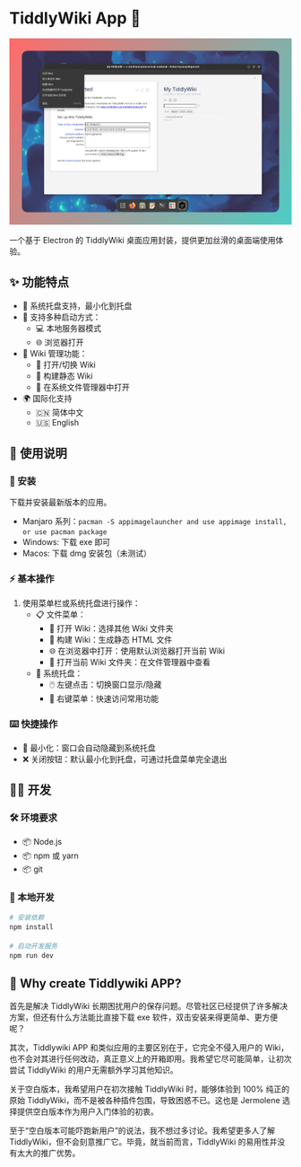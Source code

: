 # TiddlyWiki App 🌟

![img](./banner.png)

一个基于 Electron 的 TiddlyWiki 桌面应用封装，提供更加丝滑的桌面端使用体验。

## ✨ 功能特点

- 🔧 系统托盘支持，最小化到托盘
- 🚀 支持多种启动方式：
  - 💻 本地服务器模式
  - 🌐 浏览器打开
- 📝 Wiki 管理功能：
  - 📂 打开/切换 Wiki
  - 🔨 构建静态 Wiki
  - 📁 在系统文件管理器中打开
- 🌍 国际化支持
  - 🇨🇳 简体中文
  - 🇺🇸 English

## 📖 使用说明

### 🔰 安装

下载并安装最新版本的应用。

* Manjaro 系列：`pacman -S appimagelauncher and use appimage install, or use pacman package`
* Windows: 下载 exe 即可
* Macos: 下载 dmg 安装包（未测试）

### ⚡ 基本操作

1. 使用菜单栏或系统托盘进行操作：
   - 📋 文件菜单：
     - 📂 打开 Wiki：选择其他 Wiki 文件夹
     - 🔨 构建 Wiki：生成静态 HTML 文件
     - 🌐 在浏览器中打开：使用默认浏览器打开当前 Wiki
     - 📁 打开当前 Wiki 文件夹：在文件管理器中查看
   - 🔽 系统托盘：
     - 🖱️ 左键点击：切换窗口显示/隐藏
     - 📌 右键菜单：快速访问常用功能

### ⌨️ 快捷操作

- 🔽 最小化：窗口会自动隐藏到系统托盘
- ❌ 关闭按钮：默认最小化到托盘，可通过托盘菜单完全退出

## 👨‍💻 开发

### 🛠️ 环境要求

- 📦 Node.js
- 📦 npm 或 yarn
- 📦 git

### 🚀 本地开发

```bash
# 安装依赖
npm install

# 启动开发服务
npm run dev
```

## 🤔 Why create Tiddlywiki APP?

首先是解决 TiddlyWiki 长期困扰用户的保存问题。尽管社区已经提供了许多解决方案，但还有什么方法能比直接下载 exe 软件，双击安装来得更简单、更方便呢？

其次，Tiddlywiki APP 和类似应用的主要区别在于，它完全不侵入用户的 Wiki，也不会对其进行任何改动，真正意义上的开箱即用。我希望它尽可能简单，让初次尝试 TiddlyWiki 的用户无需额外学习其他知识。

关于空白版本，我希望用户在初次接触 TiddlyWiki 时，能够体验到 100% 纯正的原始 TiddlyWiki，而不是被各种插件包围，导致困惑不已。这也是 Jermolene 选择提供空白版本作为用户入门体验的初衷。

至于“空白版本可能吓跑新用户”的说法，我不想过多讨论。我希望更多人了解 TiddlyWiki，但不会刻意推广它。毕竟，就当前而言，TiddlyWiki 的易用性并没有太大的推广优势。